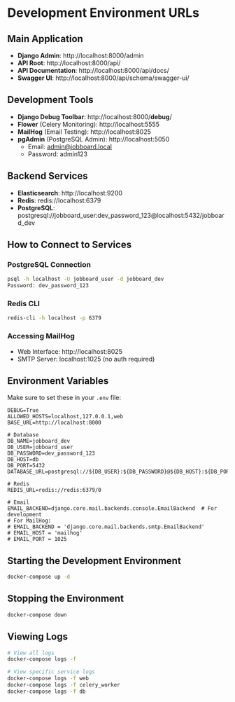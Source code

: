 # Development Environment URLs

## Main Application
- **Django Admin**: http://localhost:8000/admin
- **API Root**: http://localhost:8000/api/
- **API Documentation**: http://localhost:8000/api/docs/
- **Swagger UI**: http://localhost:8000/api/schema/swagger-ui/

## Development Tools
- **Django Debug Toolbar**: http://localhost:8000/__debug__/
- **Flower** (Celery Monitoring): http://localhost:5555
- **MailHog** (Email Testing): http://localhost:8025
- **pgAdmin** (PostgreSQL Admin): http://localhost:5050
  - Email: admin@jobboard.local
  - Password: admin123

## Backend Services
- **Elasticsearch**: http://localhost:9200
- **Redis**: redis://localhost:6379
- **PostgreSQL**: postgresql://jobboard_user:dev_password_123@localhost:5432/jobboard_dev

## How to Connect to Services

### PostgreSQL Connection
```bash
psql -h localhost -U jobboard_user -d jobboard_dev
Password: dev_password_123
```

### Redis CLI
```bash
redis-cli -h localhost -p 6379
```

### Accessing MailHog
- Web Interface: http://localhost:8025
- SMTP Server: localhost:1025 (no auth required)

## Environment Variables
Make sure to set these in your `.env` file:
```
DEBUG=True
ALLOWED_HOSTS=localhost,127.0.0.1,web
BASE_URL=http://localhost:8000

# Database
DB_NAME=jobboard_dev
DB_USER=jobboard_user
DB_PASSWORD=dev_password_123
DB_HOST=db
DB_PORT=5432
DATABASE_URL=postgresql://${DB_USER}:${DB_PASSWORD}@${DB_HOST}:${DB_PORT}/${DB_NAME}

# Redis
REDIS_URL=redis://redis:6379/0

# Email
EMAIL_BACKEND=django.core.mail.backends.console.EmailBackend  # For development
# For MailHog:
# EMAIL_BACKEND = 'django.core.mail.backends.smtp.EmailBackend'
# EMAIL_HOST = 'mailhog'
# EMAIL_PORT = 1025
```

## Starting the Development Environment
```bash
docker-compose up -d
```

## Stopping the Environment
```bash
docker-compose down
```

## Viewing Logs
```bash
# View all logs
docker-compose logs -f

# View specific service logs
docker-compose logs -f web
docker-compose logs -f celery_worker
docker-compose logs -f db
```

